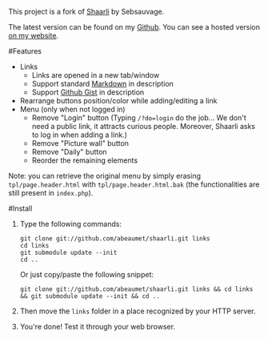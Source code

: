 This project is a fork of
[Shaarli](http://sebsauvage.net/wiki/doku.php?id=php:shaarli) by Sebsauvage.

The latest version can be found on my
[Github](https://github.com/abeaumet/shaarli). You can see a hosted version
[on my website](http://shaarli.beaumet.fr).

#Features

* Links
  * Links are opened in a new tab/window
  * Support standard
    [Markdown](https://daringfireball.net/projects/markdown/syntax) in
    description
  * Support [Github Gist](https://gist.github.com/) in description
* Rearrange buttons position/color while adding/editing a link
* Menu (only when not logged in)
  * Remove "Login" button (Typing `/?do=login` do the job... We don't need a
    public link, it attracts curious people. Moreover, Shaarli asks to log in
    when adding a link.)
  * Remove "Picture wall" button
  * Remove "Daily" button
  * Reorder the remaining elements

Note: you can retrieve the original menu by simply erasing
`tpl/page.header.html` with `tpl/page.header.html.bak` (the functionalities
are still present in `index.php`).

#Install

1.  Type the following commands:

     ```
     git clone git://github.com/abeaumet/shaarli.git links
     cd links
     git submodule update --init
     cd ..
     ```

    Or just copy/paste the following snippet:

     `git clone git://github.com/abeaumet/shaarli.git links && cd links && git
     submodule update --init && cd ..`

2. Then move the `links` folder in a place recognized by your HTTP server.

3. You're done! Test it through your web browser.
